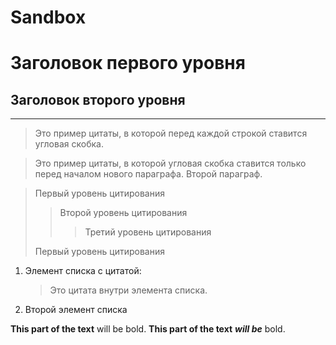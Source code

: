 # Sandbox
#  Заголовок первого уровня
##  Заголовок второго уровня
----------------------------
>Это пример цитаты,
>в которой перед каждой строкой
>ставится угловая скобка.

>Это пример цитаты,
в которой угловая скобка
ставится только перед началом нового параграфа.
>Второй параграф.

> Первый уровень цитирования
>> Второй уровень цитирования
>>> Третий уровень цитирования
>
> Первый уровень цитирования

1. Элемент списка с цитатой:

    > Это цитата
    > внутри элемента списка.

 2. Второй элемент списка


**This part of the text** will be bold.
**This part of the text** ***will be*** bold.



